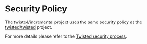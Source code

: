 # Security Policy

The twisted/incremental project uses the same security policy as the [twisted/twisted](https://github.com/twisted/twisted) project.

For more details please refer to the [Twisted security process](https://github.com/twisted/twisted?tab=security-ov-file#readme).
